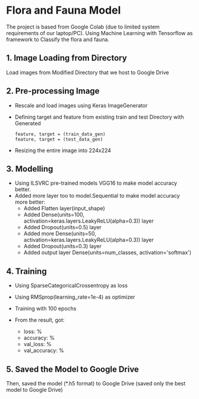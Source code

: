 # Flora and Fauna Model
The project is based from Google Colab (due to limited system requirements of our laptop/PC). Using Machine Learning with Tensorflow as framework to Classify the flora and fauna.
## 1. Image Loading from Directory
Load images from Modified Directory that we host to Google Drive

## 2. Pre-processing Image
- Rescale and load images using Keras ImageGenerator

* Defining target and feature from existing train and test Directory with Generated
      
      feature, target = (train_data_gen)
      feature, target = (test_data_gen)
      
+ Resizing the entire image into 224x224 

## 3. Modelling
- Using ILSVRC pre-trained models VGG16 to make model accuracy better.
- Added more layer too to model.Sequential to make model accuracy more better:
    * Added Flatten layer(input_shape)
    * Added Dense(units=100, activation=keras.layers.LeakyReLU(alpha=0.3)) layer
    * Added Dropout(units=0.5) layer
    * Added more Dense(units=50, activation=keras.layers.LeakyReLU(alpha=0.3)) layer
    * Added Dropout(units=0.3) layer
    * Added output layer Dense(units=num_classes, activation='softmax')

## 4. Training
- Using SparseCategoricalCrossentropy as loss
- Using RMSprop(learning_rate=1e-4) as optimizer
- Training with 100 epochs
- From the result, got:

  - loss: %
  - accuracy: %
  - val_loss: %
  - val_accuracy: %

## 5. Saved the Model to Google Drive
Then, saved the model (*.h5 format) to Google Drive (saved only the best model to Google Drive)
